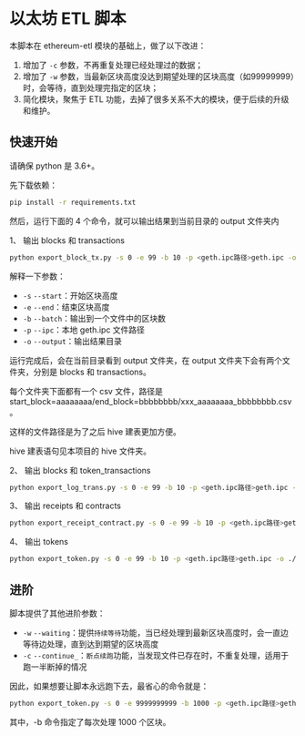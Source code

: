 # 以太坊 ETL 脚本

本脚本在 ethereum-etl 模块的基础上，做了以下改进：
1. 增加了 `-c` 参数，不再重复处理已经处理过的数据；
2. 增加了 `-w` 参数，当最新区块高度没达到期望处理的区块高度（如99999999）时，会等待，直到处理完指定的区块；
3. 简化模块，聚焦于 ETL 功能，去掉了很多关系不大的模块，便于后续的升级和维护。

##  快速开始

请确保 python 是 3.6+。

先下载依赖：

```bash
pip install -r requirements.txt
```

然后，运行下面的 4 个命令，就可以输出结果到当前目录的 output 文件夹内

1、 输出 blocks 和 transactions

```bash
python export_block_tx.py -s 0 -e 99 -b 10 -p <geth.ipc路径>geth.ipc -o ./output
```

解释一下参数：
* `-s` `--start`：开始区块高度
* `-e` `--end`：结束区块高度
* `-b` `--batch`：输出到一个文件中的区块数
* `-p` `--ipc`：本地 geth.ipc 文件路径
* `-o` `--output`：输出结果目录

运行完成后，会在当前目录看到 output 文件夹，在 output 文件夹下会有两个文件夹，分别是 blocks 和 transactions。

每个文件夹下面都有一个 csv 文件，路径是 start_block=aaaaaaaa/end_block=bbbbbbbb/xxx_aaaaaaaa_bbbbbbbb.csv。

这样的文件路径是为了之后 hive 建表更加方便。

hive 建表语句见本项目的 hive 文件夹。

2、 输出 blocks 和 token_transactions

```bash
python export_log_trans.py -s 0 -e 99 -b 10 -p <geth.ipc路径>geth.ipc -o ./output
```

3、 输出 receipts 和 contracts

```bash
python export_receipt_contract.py -s 0 -e 99 -b 10 -p <geth.ipc路径>geth.ipc -o ./output
```

4、 输出 tokens

```bash
python export_token.py -s 0 -e 99 -b 10 -p <geth.ipc路径>geth.ipc -o ./output
```

## 进阶

脚本提供了其他进阶参数：
* `-w` `--waiting`：提供`持续等待`功能，当已经处理到最新区块高度时，会一直边等待边处理，直到达到期望的区块高度
* `-c` `--continue_`：`断点续跑`功能，当发现文件已存在时，不重复处理，适用于跑一半断掉的情况

因此，如果想要让脚本永远跑下去，最省心的命令就是：

```bash
python export_token.py -s 0 -e 9999999999 -b 1000 -p <geth.ipc路径>geth.ipc -o ./output -c -w
```

其中，-b 命令指定了每次处理 1000 个区块。
